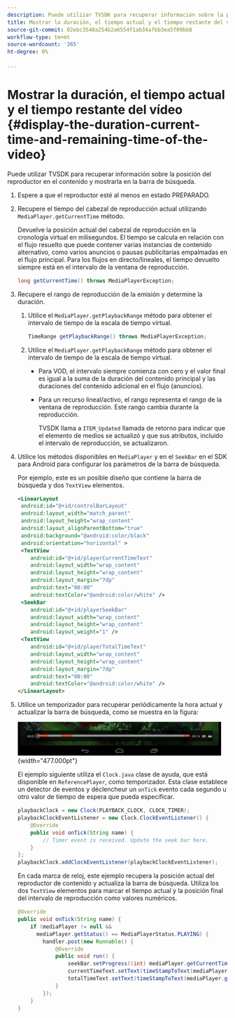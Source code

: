 ```yaml
---
description: Puede utilizar TVSDK para recuperar información sobre la posición del reproductor en el contenido y mostrarla en la barra de búsqueda.
title: Mostrar la duración, el tiempo actual y el tiempo restante del vídeo
source-git-commit: 02ebc3548a254b2a6554f1ab34afbb3ea5f09bb8
workflow-type: tm+mt
source-wordcount: '365'
ht-degree: 0%

---
```


# Mostrar la duración, el tiempo actual y el tiempo restante del vídeo {#display-the-duration-current-time-and-remaining-time-of-the-video}

Puede utilizar TVSDK para recuperar información sobre la posición del reproductor en el contenido y mostrarla en la barra de búsqueda.

1. Espere a que el reproductor esté al menos en estado PREPARADO.
1. Recupere el tiempo del cabezal de reproducción actual utilizando `MediaPlayer.getCurrentTime` método.

   Devuelve la posición actual del cabezal de reproducción en la cronología virtual en milisegundos. El tiempo se calcula en relación con el flujo resuelto que puede contener varias instancias de contenido alternativo, como varios anuncios o pausas publicitarias empalmadas en el flujo principal. Para los flujos en directo/lineales, el tiempo devuelto siempre está en el intervalo de la ventana de reproducción.

   ```java
   long getCurrentTime() throws MediaPlayerException;
   ```

1. Recupere el rango de reproducción de la emisión y determine la duración.
   1. Utilice el `MediaPlayer.getPlaybackRange` método para obtener el intervalo de tiempo de la escala de tiempo virtual.

      ```java
      TimeRange getPlaybackRange() throws MediaPlayerException;
      ```

   1. Utilice el `MediaPlayer.getPlaybackRange` método para obtener el intervalo de tiempo de la escala de tiempo virtual.

      * Para VOD, el intervalo siempre comienza con cero y el valor final es igual a la suma de la duración del contenido principal y las duraciones del contenido adicional en el flujo (anuncios).
      * Para un recurso lineal/activo, el rango representa el rango de la ventana de reproducción. Este rango cambia durante la reproducción.

        TVSDK llama a `ITEM_Updated` llamada de retorno para indicar que el elemento de medios se actualizó y que sus atributos, incluido el intervalo de reproducción, se actualizaron.

1. Utilice los métodos disponibles en `MediaPlayer` y en el `SeekBar` en el SDK para Android para configurar los parámetros de la barra de búsqueda.

   Por ejemplo, este es un posible diseño que contiene la barra de búsqueda y dos `TextView` elementos.

   ```xml
   <LinearLayout 
    android:id="@+id/controlBarLayout" 
    android:layout_width="match_parent" 
    android:layout_height="wrap_content" 
    android:layout_alignParentBottom="true" 
    android:background="@android:color/black" 
    android:orientation="horizontal" > 
    <TextView 
       android:id="@+id/playerCurrentTimeText" 
       android:layout_width="wrap_content" 
       android:layout_height="wrap_content" 
       android:layout_margin="7dp" 
       android:text="00:00" 
       android:textColor="@android:color/white" /> 
    <SeekBar 
       android:id="@+id/playerSeekBar" 
       android:layout_width="wrap_content" 
       android:layout_height="wrap_content" 
       android:layout_weight="1" /> 
    <TextView 
       android:id="@+id/playerTotalTimeText" 
       android:layout_width="wrap_content" 
       android:layout_height="wrap_content" 
       android:layout_margin="7dp" 
       android:text="00:00" 
       android:textColor="@android:color/white" /> 
   </LinearLayout>
   ```

1. Utilice un temporizador para recuperar periódicamente la hora actual y actualizar la barra de búsqueda, como se muestra en la figura:

   <!--<a id="fig_689CEDDD02094C0C8E91C5195F8EAD3F"></a>-->

   ![](assets/seek-bar.jpg){width="477.000pt"}

   El ejemplo siguiente utiliza el `Clock.java` clase de ayuda, que está disponible en `ReferencePlayer`, como temporizador. Esta clase establece un detector de eventos y déclencheur un `onTick` evento cada segundo u otro valor de tiempo de espera que pueda especificar.

   ```java
   playbackClock = new Clock(PLAYBACK_CLOCK, CLOCK_TIMER); 
   playbackClockEventListener = new Clock.ClockEventListener() { 
       @Override 
       public void onTick(String name) { 
           // Timer event is received. Update the seek bar here. 
       } 
   }; 
   playbackClock.addClockEventListener(playbackClockEventListener);
   ```

   En cada marca de reloj, este ejemplo recupera la posición actual del reproductor de contenido y actualiza la barra de búsqueda. Utiliza los dos `TextView` elementos para marcar el tiempo actual y la posición final del intervalo de reproducción como valores numéricos.

   ```java
   @Override 
   public void onTick(String name) { 
       if (mediaPlayer != null &&  
         mediaPlayer.getStatus() == MediaPlayerStatus.PLAYING) { 
           handler.post(new Runnable() { 
               @Override 
               public void run() { 
                   seekBar.setProgress((int) mediaPlayer.getCurrentTime()); 
                   currentTimeText.setText(timeStampToText(mediaPlayer.getCurrentTime())); 
                   totalTimeText.setText(timeStampToText(mediaPlayer.getPlaybackRange().getEnd())); 
               } 
           }); 
       } 
   } 
   ```

